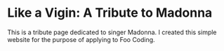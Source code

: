 <h1>Like a Vigin: A Tribute to Madonna</h1>

This is a tribute page dedicated to singer Madonna. I created this simple website for the purpose of applying to Foo Coding.
